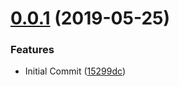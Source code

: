 # [0.0.1](https://github.com/tao-zeng/general-release/compare/...v0.0.1 ) (2019-05-25)

### Features

* Initial Commit ([15299dc](https://github.com/tao-zeng/general-release/commit/15299dc ))

